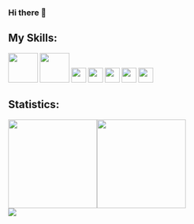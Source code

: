 ### Hi there 👋

<!--
**Valdesmar** is a ✨ _special_ ✨ repository because its `README.md` (this file) appears on your GitHub profile.

Here are some ideas to get you started:

- 🔭 I’m currently working on ...
- 🌱 I’m currently learning ...
- 👯 I’m looking to collaborate on ...
- 🤔 I’m looking for help with ...
- 💬 Ask me about ...
- 📫 How to reach me: ...
- 😄 Pronouns: ...
- ⚡ Fun fact: ...
-->



## My Skills:
<img src="https://skillicons.dev/icons?i=c,cs,py,java,dart&perline=4" height="60rem">

<img src="https://skillicons.dev/icons?i=mysql,sqlite,mongodb,prisma,maven,gradle&perline=4" height="60rem">

<img src="https://skillicons.dev/icons?i=linux,git,replit&perline=4" height="30rem">

<img src="https://skillicons.dev/icons?i=html,css,js,ts&perline=4" height="30rem">

<img src="https://skillicons.dev/icons?i=flutter&perline=4" height="30rem">

<img src="https://skillicons.dev/icons?i=nodejs,express,pug&perline=4" height="30rem">



<img src="https://skillicons.dev/icons?i=rust,angular&perline=4" height="30rem">



## Statistics:
<div style="display: flex; flex-direction: row;"> 
  <img height="180em" src="https://github-readme-stats.vercel.app/api/top-langs/?username=YgorSS4321&layout=compact&langs_count=7&theme=nightowl"/>

  <img height="180em" src="https://github-readme-stats.vercel.app/api?username=YgorSS4321&show_icons=true&theme=nightowl&include_all_commits=true&count_private=true"/>

  
</div>

<img src="https://github-profile-trophy.vercel.app/?username=YgorSS4321&theme=darkhub&margin-w=9&hide_border=true">








